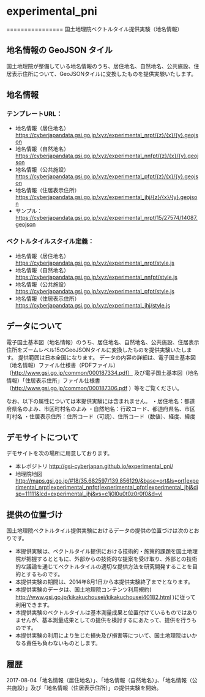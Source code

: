 # experimental_pni
================
国土地理院ベクトルタイル提供実験（地名情報）

## 地名情報の GeoJSON タイル
国土地理院が整備している地名情報のうち、居住地名、自然地名、公共施設、住居表示住所について、GeoJSONタイルに変換したものを提供実験いたします。

## 地名情報
### テンプレートURL：
- 地名情報（居住地名）
https://cyberjapandata.gsi.go.jp/xyz/experimental_nrpt/{z}/{x}/{y}.geojson
- 地名情報（自然地名）
https://cyberjapandata.gsi.go.jp/xyz/experimental_nnfpt/{z}/{x}/{y}.geojson
- 地名情報（公共施設）
https://cyberjapandata.gsi.go.jp/xyz/experimental_pfpt/{z}/{x}/{y}.geojson
- 地名情報（住居表示住所）
https://cyberjapandata.gsi.go.jp/xyz/experimental_jhj/{z}/{x}/{y}.geojson
- サンプル：
https://cyberjapandata.gsi.go.jp/xyz/experimental_nrpt/15/27574/14087.geojson

### ベクトルタイルスタイル定義： 
- 地名情報（居住地名） 
https://cyberjapandata.gsi.go.jp/xyz/experimental_nrpt/style.js
- 地名情報（自然地名） 
https://cyberjapandata.gsi.go.jp/xyz/experimental_nnfpt/style.js
- 地名情報（公共施設） 
https://cyberjapandata.gsi.go.jp/xyz/experimental_pfpt/style.js
- 地名情報（住居表示住所） 
https://cyberjapandata.gsi.go.jp/xyz/experimental_jhj/style.js

## データについて
電子国土基本図（地名情報）のうち、居住地名、自然地名、公共施設、住居表示住所をズームレベル15のGeoJSONタイルに変換したものを提供実験いたします。
提供範囲は日本全国になります。
データの内容の詳細は、電子国土基本図（地名情報）ファイル仕様書（PDFファイル）（http://www.gsi.go.jp/common/000187334.pdf）
及び電子国土基本図（地名情報）「住居表示住所」ファイル仕様書（http://www.gsi.go.jp/common/000187306.pdf ）等をご覧ください。

なお、以下の属性については本提供実験には含まれません。
・居住地名：都道府県名のよみ、市区町村名のよみ
・自然地名：行政コード、都道府県名、市区町村名
・住居表示住所：住所コード（可読）、住所コード（数値）、経度、緯度


## デモサイトについて
デモサイトを次の場所に用意しております。
- 本レポジトリ
http://gsi-cyberjapan.github.io/experimental_pni/
- 地理院地図
http://maps.gsi.go.jp/#18/35.682597/139.856129/&base=ort&ls=ort|experimental_nrpt|experimental_nnfpt|experimental_pfpt|experimental_jhj&disp=11111&lcd=experimental_jhj&vs=c1j0l0u0t0z0r0f0&d=vl

## 提供の位置づけ
国土地理院ベクトルタイル提供実験におけるデータの提供の位置づけは次のとおりです。
- 本提供実験は、ベクトルタイル提供における技術的・施策的課題を国土地理院が把握するとともに、外部からの技術的な提案を受け取り、外部との技術的な議論を通じてベクトルタイルの適切な提供方法を研究開発することを目的とするものです。
- 本提供実験の期間は、2014年8月1日から本提供実験終了までとなります。
- 本提供実験のデータは、国土地理院コンテンツ利用規約( http://www.gsi.go.jp/kikakuchousei/kikakuchousei40182.html )に従って利用できます。
- 本提供実験のベクトルタイルは基本測量成果と位置付けているものではありませんが、基本測量成果としての提供を検討するにあたって、提供を行うものです。
- 本提供実験の利用により生じた損失及び損害等について、国土地理院はいかなる責任も負わないものとします。

## 履歴
2017-08-04「地名情報（居住地名）」、「地名情報（自然地名）」、「地名情報（公共施設）」及び「地名情報（住居表示住所）」の提供実験を開始。
